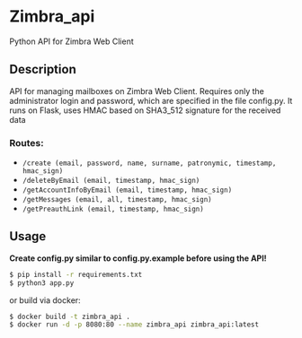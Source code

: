 # Zimbra_api
Python API for Zimbra Web Client

## Description

API for managing mailboxes on Zimbra Web Client. Requires only the administrator login and password, which are specified in the file config.py.
It runs on Flask, uses HMAC based on SHA3_512 signature for the received data

### Routes:
- `/create (email, password, name, surname, patronymic, timestamp, hmac_sign)`
- `/deleteByEmail (email, timestamp, hmac_sign)`
- `/getAccountInfoByEmail (email, timestamp, hmac_sign)`
- `/getMessages (email, all, timestamp, hmac_sign)`
- `/getPreauthLink (email, timestamp, hmac_sign)`

## Usage
**Create config.py similar to config.py.example before using the API!**

```bash
$ pip install -r requirements.txt
$ python3 app.py
```

or build via docker:

```bash
$ docker build -t zimbra_api .
$ docker run -d -p 8080:80 --name zimbra_api zimbra_api:latest
```
